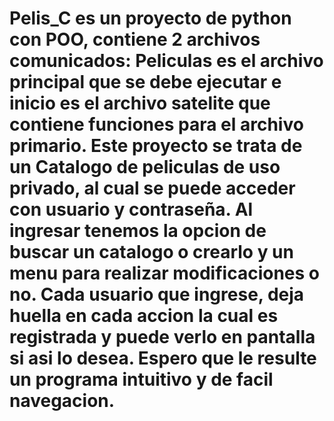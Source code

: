 # Pelis_C es un proyecto de python con POO,  contiene 2 archivos comunicados: Peliculas es el archivo principal que se debe ejecutar e inicio es el archivo satelite que contiene funciones para el archivo primario. Este proyecto se trata de un Catalogo de peliculas de uso privado, al cual se puede acceder con usuario y contraseña. Al ingresar tenemos la opcion de buscar un catalogo o crearlo y un menu para realizar modificaciones o no. Cada usuario que ingrese, deja huella en cada accion la cual es registrada y puede verlo en pantalla si asi lo desea. Espero que le resulte un programa intuitivo y de facil navegacion.

